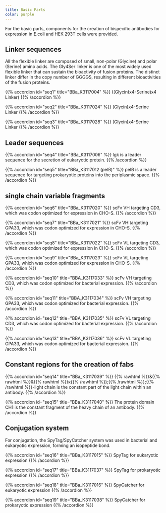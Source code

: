 ```yaml
---
title: Basic Parts
color: purple
---
```


For the basic parts, components for the creation of bispecific antibodies for expression in E.coli and
HEK 293T cells were provided.

## Linker sequences

All the flexible linker are composed of small, non-polar (Glycine) and polar (Serine) amino
acids. The Gly4Ser linker is one of the most widely used flexible linker that can sustain the
bioactivity of fusion proteins. The distinct linker differ in the copy number of GGGGS, resulting
in different bioactivities of the fusion proteins.

{{% accordion id="seq1" title="BBa_K3117004" %}}
((Glycin)x4-Serine)x4 Linker)
{{% /accordion %}}

{{% accordion id="seq2" title="BBa_K3117024" %}}
(Glycin)x4-Serine Linker
{{% /accordion %}}

{{% accordion id="seq3" title="BBa_K3117028" %}}
(Glycin)x4-Serine Linker
{{% /accordion %}}

## Leader sequences

{{% accordion id="seq4" title="BBa_K3117006" %}}
Igk is a leader sequence for the secretion of eukaryotic protein.
{{% /accordion %}}

{{% accordion id="seq5" title="BBa_K3117012 (pelB)" %}}
pelB is a leader sequence for targeting prokaryotic proteins into the periplasmic
space.
{{% /accordion %}}

## single chain variable fragments

{{% accordion id="seq6" title="BBa_K3117020" %}}
scFv VH targeting CD3, which was codon optimized for expression in CHO-S.
{{% /accordion %}}

{{% accordion id="seq7" title="BBa_K3117021" %}}
scFv VH targeting GPA33, which was codon optimized for expression in CHO-S.
{{% /accordion %}}

{{% accordion id="seq8" title="BBa_K3117022" %}}
scFv VL targeting CD3, which was codon optimized for expression in CHO-S.
{{% /accordion %}}

{{% accordion id="seq9" title="BBa_K3117023" %}}
scFv VL targeting GPA33, which was codon optimized for expression in CHO-S.
{{% /accordion %}}

{{% accordion id="seq10" title="BBA_K3117033" %}}
scFv VH targeting CD3, which was codon optimized for bacterial expression.
{{% /accordion %}}

{{% accordion id="seq11" title="BBA_K3117034" %}}
scFv VH targeting GPA33, which was codon optimized for bacterial expression.
{{% /accordion %}}

{{% accordion id="seq12" title="BBA_K3117035" %}}
scFv VL targeting CD3, which was codon optimized for bacterial expression.
{{% /accordion %}}

{{% accordion id="seq13" title="BBA_K3117036" %}}
scFv VL targeting GPA33, which was codon optimized for bacterial expression.
{{% /accordion %}}

## Constant regions for the creation of fabs

{{% accordion id="seq14" title="BBa_K3117039" %}}
{{% rawhtml %}}&{{% rawhtml %}}&{{% rawhtml %}}&kappa;{{% /rawhtml %}};{{% /rawhtml %}};{{% /rawhtml %}}-light chain is the constant part of the light chain within an antibody.
{{% /accordion %}}

{{% accordion id="seq15" title="BBa_K3117040" %}}
The protein domain CH1 is the constant fragment of the heavy chain of an antibody.
{{% /accordion %}}

## Conjugation system

For conjugation, the SpyTag/SpyCatcher system was used in bacterial and eukaryotic
expression, forming an isopeptide bond.

{{% accordion id="seq16" title="BBa_K3117015" %}}
SpyTag for eukaryotic expression
{{% /accordion %}}

{{% accordion id="seq17" title="BBa_K3117037" %}}
SpyTag for prokaryotic expression
{{% /accordion %}}

{{% accordion id="seq18" title="BBa_K3117016" %}}
SpyCatcher for eukaryotic expression
{{% /accordion %}}

{{% accordion id="seq19" title="BBa_K3117038" %}}
SpyCatcher for prokaryotic expression
{{% /accordion %}}